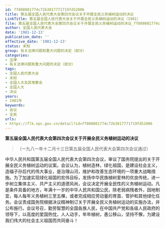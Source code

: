 ```yaml
---
id: ff808081774c72b3017771719fd52006
title: 第五届全国人民代表大会第四次会议关于开展全民义务植树运动的决议
LinkTitle: 第五届全国人民代表大会关于开展全民义务植树运动的决议（1981）
file: 第五届全国人民代表大会第四次会议关于开展全民义务植树运动的决议_ff808081774c72b3017771719fd52006.docx
author: 全国人民代表大会
date: '1981-12-13'
publication_date: ''
effective_date: '1981-12-13'
status: 未知
group: 有关法律问题和重大问题的决定（部分）
categories:
- 法律
- 有关法律问题和重大问题的决定（部分）
tags:
- 全国人民代表大会
- 未知
- 全国人大及其常委会
- 全国人大
- 决议
years:
- 1981年
keywords:
- 会议
- 全民
urls:
- https://flk.npc.gov.cn/detail?id=ff808081774c72b3017771719fd52006
---
```


**第五届全国人民代表大会第四次会议关于开展全民义务植树运动的决议**

> （一九八一年十二月十三日第五届全国人民代表大会第四次会议通过）

中华人民共和国第五届全国人民代表大会第四次会议，审议了国务院提出的关于开展全民义务植树运动的议案。会议认为，植树造林，绿化祖国，是建设社会主义，造福子孙后代的伟大事业，是治理山河，维护和改善生态环境的一项重大战略措施。为了加速实现绿化祖国的宏伟目标，发扬中华民族植树爱林的优良传统，进一步树立集体主义、共产主义的道德风尚，会议决定开展全民性的义务植树运动。凡是条件具备的地方，年满十一岁的中华人民共和国公民，除老弱病残者外，因地制宜，每人每年义务植树三至五棵，或者完成相应劳动量的育苗、管护和其他绿化任务。会议责成国务院根据决议精神制订关于开展全民义务植树运动的实施办法，并公布施行。会议号召，勤劳智慧的全国各族人民，在中国共产党和各级人民政府的领导下，以高度的爱国热忱，人人动手，年年植树，愚公移山，坚持不懈，为建设我们伟大的社会主义祖国而共同奋斗！
